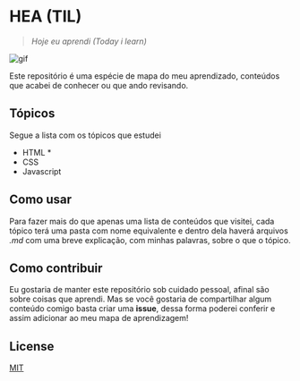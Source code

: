 # HEA (TIL)
> *Hoje eu aprendi (Today i learn)*

<img src="https://www.fapcom.edu.br/wp-content/uploads/2017/04/estudando.gif" alt="gif"/>

Este repositório é uma espécie de mapa do meu aprendizado, conteúdos que acabei de conhecer ou que ando revisando.

## Tópicos

Segue a lista com os tópicos que estudei

- HTML
   * 
- CSS
- Javascript


## Como usar

Para fazer mais do que apenas uma lista de conteúdos que visitei, cada tópico terá uma pasta com nome equivalente e dentro dela haverá arquivos *.md* com uma breve explicação, com minhas palavras, sobre o que o tópico.

## Como contribuir

Eu gostaria de manter este repositório  sob cuidado pessoal, afinal são sobre coisas que aprendi. Mas se você gostaria de compartilhar algum conteúdo comigo basta criar uma **issue**, dessa forma poderei conferir e assim adicionar ao meu mapa de aprendizagem!

## License
[MIT](https://choosealicense.com/licenses/mit/)
